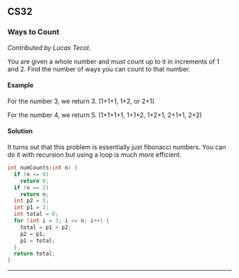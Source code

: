 
## CS32

### Ways to Count

*Contributed by Lucas Tecot*.

You are given a whole number and must count up to it in increments of 1 and 2. Find the number of ways you can count to that number.

#### Example

For the number 3, we return 3. (1+1+1, 1+2, or 2+1)

For the number 4, we return 5. (1+1+1+1, 1+1+2, 1+2+1, 2+1+1, 2+2)

#### Solution

It turns out that this problem is essentially just fibonacci numbers. You can do it with recursion but using a loop is much more efficient.

```cpp
int numCounts(int n) {
  if (n <= 0) 
    return 0;
  if (n <= 2) 
    return n;
  int p2 = 1;
  int p1 = 2;
  int total = 0;
  for (int i = 3; i <= n; i++) {
    total = p1 + p2;
    p2 = p1;
    p1 = total;
  }
  return total;
}
```

---

